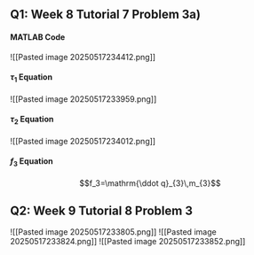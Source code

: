 ## Q1: Week 8 Tutorial 7 Problem 3a)

#### MATLAB Code
![[Pasted image 20250517234412.png]]

#### $\tau_1$ Equation
![[Pasted image 20250517233959.png]]
#### $\tau_2$ Equation
![[Pasted image 20250517234012.png]]
#### $f_3$ Equation
$$f_3=\mathrm{\ddot q}_{3}\,m_{3}$$

## Q2: Week 9 Tutorial 8 Problem 3

![[Pasted image 20250517233805.png]]
![[Pasted image 20250517233824.png]]
![[Pasted image 20250517233852.png]]